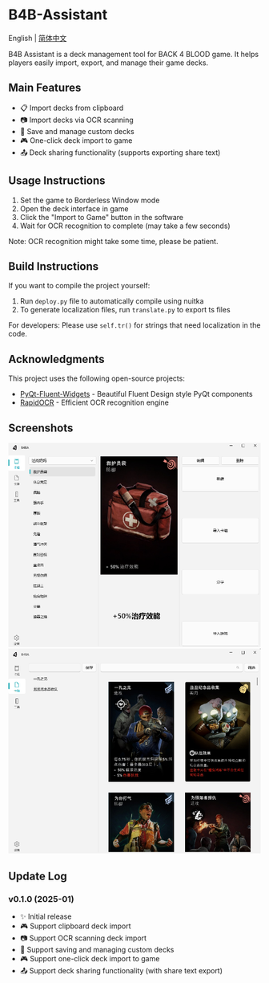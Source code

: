 # B4B-Assistant

English | [简体中文](README.md)

B4B Assistant is a deck management tool for BACK 4 BLOOD game. It helps players easily import, export, and manage their game decks.

## Main Features

* 📋 Import decks from clipboard
* 📷 Import decks via OCR scanning
* 💾 Save and manage custom decks
* 🎮 One-click deck import to game
* 📤 Deck sharing functionality (supports exporting share text)

## Usage Instructions

1. Set the game to Borderless Window mode
2. Open the deck interface in game
3. Click the "Import to Game" button in the software
4. Wait for OCR recognition to complete (may take a few seconds)

Note: OCR recognition might take some time, please be patient.

## Build Instructions

If you want to compile the project yourself:

1. Run `deploy.py` file to automatically compile using nuitka
2. To generate localization files, run `translate.py` to export ts files

For developers: Please use `self.tr()` for strings that need localization in the code.

## Acknowledgments

This project uses the following open-source projects:

* [PyQt-Fluent-Widgets](https://github.com/zhiyiYo/PyQt-Fluent-Widgets) - Beautiful Fluent Design style PyQt components
* [RapidOCR](https://github.com/RapidAI/RapidOCR) - Efficient OCR recognition engine

## Screenshots
![alt text](AppData/images/image.png)
![alt text](AppData/images/image-1.png)

## Update Log

### v0.1.0 (2025-01)
* ✨ Initial release
* 🎮 Support clipboard deck import
* 📷 Support OCR scanning deck import
* 💾 Support saving and managing custom decks
* 🎮 Support one-click deck import to game
* 📤 Support deck sharing functionality (with share text export)
